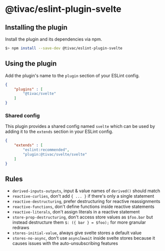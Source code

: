 # @tivac/eslint-plugin-svelte

## Installing the plugin

Install the plugin and its dependencies via npm.

```bash
$> npm install --save-dev @tivac/eslint-plugin-svelte
```

## Using the plugin

Add the plugin's name to the `plugin` section of your ESLint config.

```json
{
    "plugins" : [
        "@tivac/svelte"
    ]
}
```

### Shared config

This plugin provides a shared config named `svelte` which can be used by adding it to the `extends` section in your ESLint config.

```json
{
    "extends" : [
        "eslint:recommended",
        "plugin:@tivac/svelte/svelte"
    ]
}
```

## Rules

- `derived-inputs-outputs`, input & value names of `derived()` should match
- `reactive-curlies`, don't add `{ ... }` if there's only a single statement
- `reactive-destructuring`, prefer destructuring for reactive reassignments
- `reactive-functions`, don't define functions inside reactive statements
- `reactive-literals`, don't assign literals in a reactive statement
- `store-prop-destructuring`, don't access store values as `$foo.bar` but instead destructure them `$: ({ bar } = $foo);` for more granular redraws
- `stores-initial-value`, always give svelte stores a default value
- `stores-no-async`, don't use `async`/`await` inside svelte stores because it causes issues with the auto-unsubscribing features
